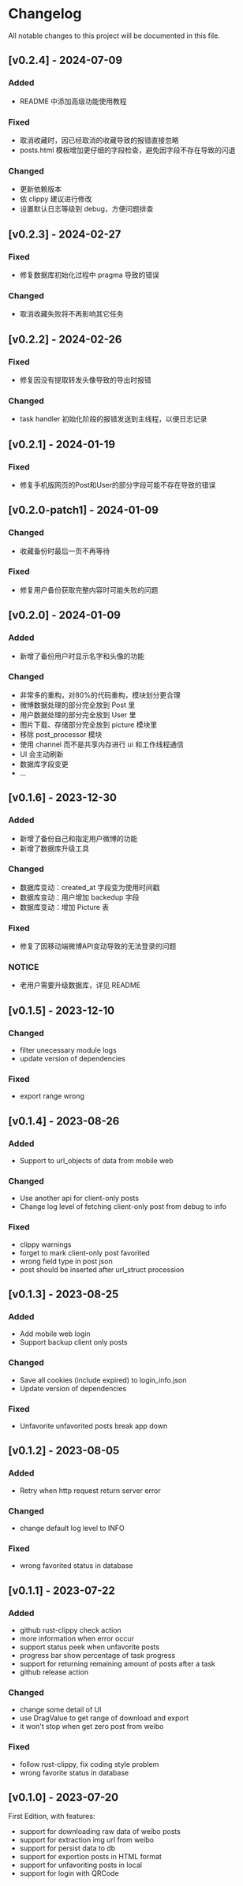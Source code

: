 # Changelog

All notable changes to this project will be documented in this file.

## [v0.2.4] - 2024-07-09

### Added

- README 中添加高级功能使用教程

### Fixed

- 取消收藏时，因已经取消的收藏导致的报错直接忽略
- posts.html 模板增加更仔细的字段检查，避免因字段不存在导致的闪退

### Changed

- 更新依赖版本
- 依 clippy 建议进行修改
- 设置默认日志等级到 debug，方便问题排查

## [v0.2.3] - 2024-02-27

### Fixed

- 修复数据库初始化过程中 pragma 导致的错误

### Changed

- 取消收藏失败将不再影响其它任务

## [v0.2.2] - 2024-02-26

### Fixed

- 修复因没有提取转发头像导致的导出时报错

### Changed

- task handler 初始化阶段的报错发送到主线程，以便日志记录

## [v0.2.1] - 2024-01-19

### Fixed

- 修复手机版网页的Post和User的部分字段可能不存在导致的错误

## [v0.2.0-patch1] - 2024-01-09

### Changed

- 收藏备份时最后一页不再等待

### Fixed

- 修复用户备份获取完整内容时可能失败的问题

## [v0.2.0] - 2024-01-09

### Added

- 新增了备份用户时显示名字和头像的功能

### Changed

- 非常多的重构，对80%的代码重构，模块划分更合理
- 微博数据处理的部分完全放到 Post 里
- 用户数据处理的部分完全放到 User 里
- 图片下载、存储部分完全放到 picture 模块里
- 移除 post_processor 模块
- 使用 channel 而不是共享内存进行 ui 和工作线程通信
- UI 会主动刷新
- 数据库字段变更
- ...

## [v0.1.6] - 2023-12-30

### Added

- 新增了备份自己和指定用户微博的功能
- 新增了数据库升级工具

### Changed

- 数据库变动：created_at 字段变为使用时间戳
- 数据库变动：用户增加 backedup 字段
- 数据库变动：增加 Picture 表

### Fixed

- 修复了因移动端微博API变动导致的无法登录的问题

### NOTICE

- 老用户需要升级数据库，详见 README

## [v0.1.5] - 2023-12-10

### Changed

- filter unecessary module logs
- update version of dependencies

### Fixed

- export range wrong

## [v0.1.4] - 2023-08-26

### Added

- Support to url_objects of data from mobile web

### Changed

- Use another api for client-only posts
- Change log level of fetching client-only post from debug to info

### Fixed

- clippy warnings
- forget to mark client-only post favorited
- wrong field type in post json
- post should be inserted after url_struct procession

## [v0.1.3] - 2023-08-25

### Added

- Add mobile web login
- Support backup client only posts

### Changed

- Save all cookies (include expired) to login_info.json
- Update version of dependencies

### Fixed

- Unfavorite unfavorited posts break app down

## [v0.1.2] - 2023-08-05

### Added

- Retry when http request return server error

### Changed

- change default log level to INFO

### Fixed

- wrong favorited status in database

## [v0.1.1] - 2023-07-22

### Added

- github rust-clippy check action
- more information when error occur
- support status peek when unfavorite posts
- progress bar show percentage of task progress
- support for returning remaining amount of posts after a task
- github release action

### Changed

- change some detail of UI
- use DragValue to get range of download and export
- it won't stop when get zero post from weibo

### Fixed

- follow rust-clippy, fix coding style problem
- wrong favorite status in database

## [v0.1.0] - 2023-07-20

First Edition, with features:

- support for downloading raw data of weibo posts
- support for extraction img url from weibo
- support for persist data to db
- support for exportion posts in HTML format
- support for unfavoriting posts in local
- support for login with QRCode
